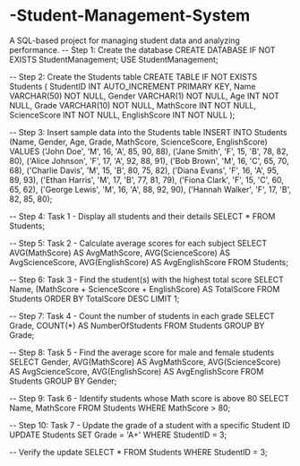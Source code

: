 # -Student-Management-System
A SQL-based project for managing student data and analyzing performance.
-- Step 1: Create the database
CREATE DATABASE IF NOT EXISTS StudentManagement;
USE StudentManagement;

-- Step 2: Create the Students table
CREATE TABLE IF NOT EXISTS Students (
    StudentID INT AUTO_INCREMENT PRIMARY KEY,
    Name VARCHAR(50) NOT NULL,
    Gender VARCHAR(1) NOT NULL,
    Age INT NOT NULL,
    Grade VARCHAR(10) NOT NULL,
    MathScore INT NOT NULL,
    ScienceScore INT NOT NULL,
    EnglishScore INT NOT NULL
);

-- Step 3: Insert sample data into the Students table
INSERT INTO Students (Name, Gender, Age, Grade, MathScore, ScienceScore, EnglishScore) VALUES
('John Doe', 'M', 16, 'A', 85, 90, 88),
('Jane Smith', 'F', 15, 'B', 78, 82, 80),
('Alice Johnson', 'F', 17, 'A', 92, 88, 91),
('Bob Brown', 'M', 16, 'C', 65, 70, 68),
('Charlie Davis', 'M', 15, 'B', 80, 75, 82),
('Diana Evans', 'F', 16, 'A', 95, 89, 93),
('Ethan Harris', 'M', 17, 'B', 77, 81, 79),
('Fiona Clark', 'F', 15, 'C', 60, 65, 62),
('George Lewis', 'M', 16, 'A', 88, 92, 90),
('Hannah Walker', 'F', 17, 'B', 82, 85, 80);

-- Step 4: Task 1 - Display all students and their details
SELECT * FROM Students;

-- Step 5: Task 2 - Calculate average scores for each subject
SELECT 
    AVG(MathScore) AS AvgMathScore,
    AVG(ScienceScore) AS AvgScienceScore,
    AVG(EnglishScore) AS AvgEnglishScore
FROM Students;

-- Step 6: Task 3 - Find the student(s) with the highest total score
SELECT 
    Name, 
    (MathScore + ScienceScore + EnglishScore) AS TotalScore
FROM Students
ORDER BY TotalScore DESC
LIMIT 1;

-- Step 7: Task 4 - Count the number of students in each grade
SELECT 
    Grade, 
    COUNT(*) AS NumberOfStudents
FROM Students
GROUP BY Grade;

-- Step 8: Task 5 - Find the average score for male and female students
SELECT 
    Gender,
    AVG(MathScore) AS AvgMathScore,
    AVG(ScienceScore) AS AvgScienceScore,
    AVG(EnglishScore) AS AvgEnglishScore
FROM Students
GROUP BY Gender;

-- Step 9: Task 6 - Identify students whose Math score is above 80
SELECT 
    Name, 
    MathScore
FROM Students
WHERE MathScore > 80;

-- Step 10: Task 7 - Update the grade of a student with a specific Student ID
UPDATE Students
SET Grade = 'A+'
WHERE StudentID = 3;

-- Verify the update
SELECT * FROM Students WHERE StudentID = 3;
